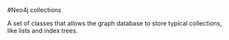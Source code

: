 #Neo4j collections

A set of classes that allows the graph database to store typical collections, like lists and index trees.